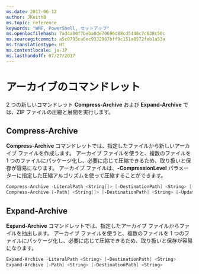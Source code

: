 ```yaml
---
ms.date: 2017-06-12
author: JKeithB
ms.topic: reference
keywords: "WMF, PowerShell, セットアップ"
ms.openlocfilehash: 7ad4a00f7beba0de70696d88cd5448c7c638c50c
ms.sourcegitcommit: a5c0795ca6ec9332967bff9c151a8572feb1a53a
ms.translationtype: HT
ms.contentlocale: ja-JP
ms.lasthandoff: 07/27/2017
---
```

# <a name="archive-cmdlets"></a>アーカイブのコマンドレット

2 つの新しいコマンドレット **Compress-Archive** および **Expand-Archive** では、ZIP ファイルの圧縮と展開を実行します。

## <a name="compress-archive"></a>Compress-Archive
**Compress-Archive** コマンドレットでは、指定したファイルから新しいアーカイブ ファイルを作成します。 アーカイブ ファイルを使うと、複数のファイルを 1 つのファイルにパッケージ化し、必要に応じて圧縮できるため、取り扱いと保存が容易になります。 アーカイブ ファイルは、**-CompressionLevel** パラメーターに指定した圧縮アルゴリズムを使って圧縮することができます。
```powershell
Compress-Archive -LiteralPath <String[]> [-DestinationPath] <String> [-Update] [-CompressionLevel <Microsoft.PowerShell.Commands.CompressionLevel>] 
Compress-Archive [-Path] <String[]> [-DestinationPath] <String> [-Update] [-CompressionLevel <Microsoft.PowerShell.Commands.CompressionLevel>]
```

## <a name="expand-archive"></a>Expand-Archive
**Expand-Archive** コマンドレットでは、指定したアーカイブ ファイルからファイルを抽出します。 アーカイブ ファイルを使うと、複数のファイルを 1 つのファイルにパッケージ化し、必要に応じて圧縮できるため、取り扱いと保存が容易になります。
```powershell
Expand-Archive -LiteralPath <String> [-DestinationPath] <String>
Expand-Archive [-Path] <String> [-DestinationPath] <String>
```

